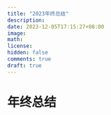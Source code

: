 ```yaml
---
title: "2023年终总结"
description: 
date: 2023-12-05T17:15:27+08:00
image: 
math: 
license: 
hidden: false
comments: true
draft: true
---
```


# 年终总结